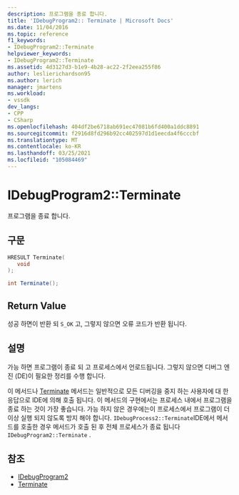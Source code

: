 ```yaml
---
description: 프로그램을 종료 합니다.
title: 'IDebugProgram2:: Terminate | Microsoft Docs'
ms.date: 11/04/2016
ms.topic: reference
f1_keywords:
- IDebugProgram2::Terminate
helpviewer_keywords:
- IDebugProgram2::Terminate
ms.assetid: 4d3127d3-b1e9-4b28-ac22-2f2eea255f86
author: leslierichardson95
ms.author: lerich
manager: jmartens
ms.workload:
- vssdk
dev_langs:
- CPP
- CSharp
ms.openlocfilehash: 404df2be6718ab691ec47081b6fd400a1ddc8891
ms.sourcegitcommit: f2916d8fd296b92cc402597d1d1eecda4f6cccbf
ms.translationtype: MT
ms.contentlocale: ko-KR
ms.lasthandoff: 03/25/2021
ms.locfileid: "105084469"
---
```

# <a name="idebugprogram2terminate"></a>IDebugProgram2::Terminate
프로그램을 종료 합니다.

## <a name="syntax"></a>구문

```cpp
HRESULT Terminate( 
   void 
);
```

```csharp
int Terminate();
```

## <a name="return-value"></a>Return Value
 성공 하면이 반환 되 `S_OK` 고, 그렇지 않으면 오류 코드가 반환 됩니다.

## <a name="remarks"></a>설명
 가능 하면 프로그램이 종료 되 고 프로세스에서 언로드됩니다. 그렇지 않으면 디버그 엔진 (DE)이 필요한 정리를 수행 합니다.

 이 메서드나 [Terminate](../../../extensibility/debugger/reference/idebugprocess2-terminate.md) 메서드는 일반적으로 모든 디버깅을 중지 하는 사용자에 대 한 응답으로 IDE에 의해 호출 됩니다. 이 메서드의 구현에서는 프로세스 내에서 프로그램을 종료 하는 것이 가장 좋습니다. 가능 하지 않은 경우에는이 프로세스에서 프로그램이 더 이상 실행 되지 않도록 방지 해야 합니다. `IDebugProcess2::Terminate`IDE에서 메서드를 호출한 경우 메서드가 호출 된 후 전체 프로세스가 종료 됩니다 `IDebugProgram2::Terminate` .

## <a name="see-also"></a>참조
- [IDebugProgram2](../../../extensibility/debugger/reference/idebugprogram2.md)
- [Terminate](../../../extensibility/debugger/reference/idebugprocess2-terminate.md)
